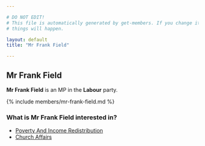 ```yaml
---

# DO NOT EDIT!
# This file is automatically generated by get-members. If you change it, bad
# things will happen.

layout: default
title: "Mr Frank Field"

---
```


## Mr Frank Field

**Mr Frank Field** is an MP in the **Labour** party.

{% include members/mr-frank-field.md %}

### What is Mr Frank Field interested in?


* [Poverty And Income Redistribution](/interests/poverty-and-income-redistribution.html)
* [Church Affairs](/interests/church-affairs.html)
